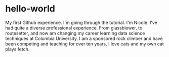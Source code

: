 # hello-world
My first Github experience. I'm going through the tutorial.
I'm Nicole. I've had quite a diverse professional experience. From glassblower, to routesetter, and now am changing my career learning data science techniques at Columbia University. I am a sponsored rock climber and have been competing and teaching for over ten years. I love cats and my own cat plays fetch.
